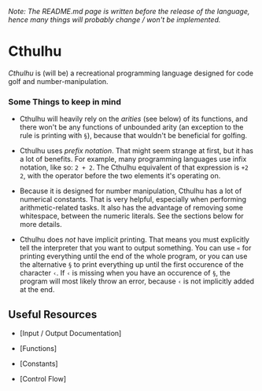 *Note: The README.md page is written before the release of the language, hence many things will probably change / won't be implemented.*

# Cthulhu
*Cthulhu* is (will be) a recreational programming language designed for code golf and number-manipulation.

### Some Things to keep in mind

- Cthulhu will heavily rely on the *arities* (see below) of its functions, and there won't be any functions of unbounded arity (an exception to the rule is printing with `§`), because that wouldn't be beneficial for golfing. 

- Cthulhu uses *prefix notation*. That might seem strange at first, but it has a lot of benefits. For example, many programming languages use infix notation, like so: `2 + 2`. The Cthulhu equivalent of that expression is `+2 2`, with the operator before the two elements it's operating on.

- Because it is designed for number manipulation, Cthulhu has a lot of numerical constants. That is very helpful, especially when performing arithmetic-related tasks. It also has the advantage of removing some whitespace, between the numeric literals. See the sections below for more details.

- Cthulhu does *not* have implicit printing. That means you must explicitly tell the interpreter that you want to output something. You can use `«` for printing everything until the end of the whole program, or you can use the alternative `§` to print everything up until the first occurence of the character `‹`. If `‹` is missing when you have an occurence of `§`, the program will most likely throw an error, because `‹` is not implicitly added at the end.

## Useful Resources

- [Input / Output Documentation]

- [Functions]

- [Constants]

- [Control Flow]
